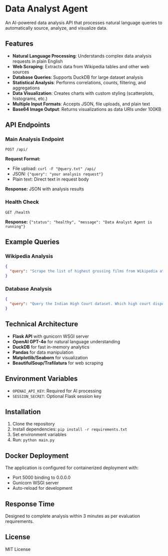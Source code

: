 # Data Analyst Agent

An AI-powered data analysis API that processes natural language queries to automatically source, analyze, and visualize data.

## Features

- **Natural Language Processing**: Understands complex data analysis requests in plain English
- **Web Scraping**: Extracts data from Wikipedia tables and other web sources
- **Database Queries**: Supports DuckDB for large dataset analysis
- **Statistical Analysis**: Performs correlations, counts, filtering, and aggregations
- **Data Visualization**: Creates charts with custom styling (scatterplots, histograms, etc.)
- **Multiple Input Formats**: Accepts JSON, file uploads, and plain text
- **Base64 Image Output**: Returns visualizations as data URIs under 100KB

## API Endpoints

### Main Analysis Endpoint
```
POST /api/
```

**Request Format:**
- File upload: `curl -F "@query.txt" /api/`
- JSON: `{"query": "your analysis request"}`
- Plain text: Direct text in request body

**Response:** JSON with analysis results

### Health Check
```
GET /health
```

**Response:** `{"status": "healthy", "message": "Data Analyst Agent is running"}`

## Example Queries

### Wikipedia Analysis
```json
{
  "query": "Scrape the list of highest grossing films from Wikipedia at https://en.wikipedia.org/wiki/List_of_highest-grossing_films. Answer: 1. How many films grossed over $2 billion? 2. What is the correlation between Rank and Peak? 3. Create a scatterplot with red dotted regression line."
}
```

### Database Analysis
```json
{
  "query": "Query the Indian High Court dataset. Which high court disposed the most cases from 2019-2022? Plot the year vs delay trends."
}
```

## Technical Architecture

- **Flask API** with gunicorn WSGI server
- **OpenAI GPT-4o** for natural language understanding
- **DuckDB** for fast in-memory analytics
- **Pandas** for data manipulation
- **Matplotlib/Seaborn** for visualization
- **BeautifulSoup/Trafilatura** for web scraping

## Environment Variables

- `OPENAI_API_KEY`: Required for AI processing
- `SESSION_SECRET`: Optional Flask session key

## Installation

1. Clone the repository
2. Install dependencies: `pip install -r requirements.txt`
3. Set environment variables
4. Run: `python main.py`

## Docker Deployment

The application is configured for containerized deployment with:
- Port 5000 binding to 0.0.0.0
- Gunicorn WSGI server
- Auto-reload for development

## Response Time

Designed to complete analysis within 3 minutes as per evaluation requirements.

## License

MIT License